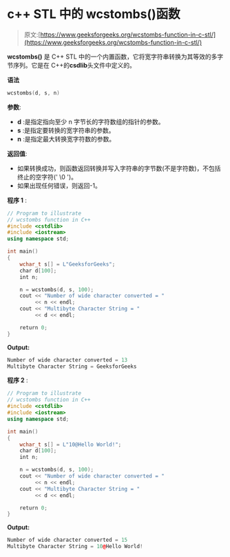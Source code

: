 # c++ STL 中的 wcstombs()函数

> 原文:[https://www.geeksforgeeks.org/wcstombs-function-in-c-stl/](https://www.geeksforgeeks.org/wcstombs-function-in-c-stl/)

**wcstombs()** 是 C++ STL 中的一个内置函数，它将宽字符串转换为其等效的多字节序列。它是在 C++的**csdlib**头文件中定义的。

**语法**

```cpp
wcstombs(d, s, n)
```

**参数**:

*   **d** :是指定指向至少 n 字节长的字符数组的指针的参数。
*   **s** :是指定要转换的宽字符串的参数。
*   **n** :是指定最大转换宽字符数的参数。

**返回值**:

*   如果转换成功，则函数返回转换并写入字符串的字节数(不是字符数)，不包括终止的空字符(' \0 ')。
*   如果出现任何错误，则返回-1。

**程序 1** :

```cpp
// Program to illustrate
// wcstombs function in C++
#include <cstdlib>
#include <iostream>
using namespace std;

int main()
{
    wchar_t s[] = L"GeeksforGeeks";
    char d[100];
    int n;

    n = wcstombs(d, s, 100);
    cout << "Number of wide character converted = "
         << n << endl;
    cout << "Multibyte Character String = "
         << d << endl;

    return 0;
}
```

**Output:**

```cpp
Number of wide character converted = 13
Multibyte Character String = GeeksforGeeks

```

**程序 2** :

```cpp
// Program to illustrate
// wcstombs function in C++
#include <cstdlib>
#include <iostream>
using namespace std;

int main()
{
    wchar_t s[] = L"10@Hello World!";
    char d[100];
    int n;

    n = wcstombs(d, s, 100);
    cout << "Number of wide character converted = "
         << n << endl;
    cout << "Multibyte Character String = "
         << d << endl;

    return 0;
}
```

**Output:**

```cpp
Number of wide character converted = 15
Multibyte Character String = 10@Hello World!

```